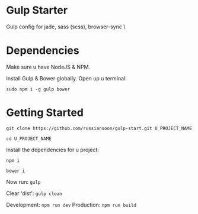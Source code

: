 # Gulp Starter

Gulp config for jade, sass (scss), browser-sync \

# Dependencies

Make sure u have NodeJS & NPM.

Install Gulp & Bower globally. Open up u terminal:

`sudo npm i -g gulp bower`

# Getting Started

`git clone https://github.com/russiansoon/gulp-start.git U_PROJECT_NAME`

`cd U_PROJECT_NAME`

Install the dependencies for u project:

`npm i`

`bower i`

Now run: `gulp`

Clear 'dist': `gulp clean`

Development: `npm run dev`
Production: `npm run build`
